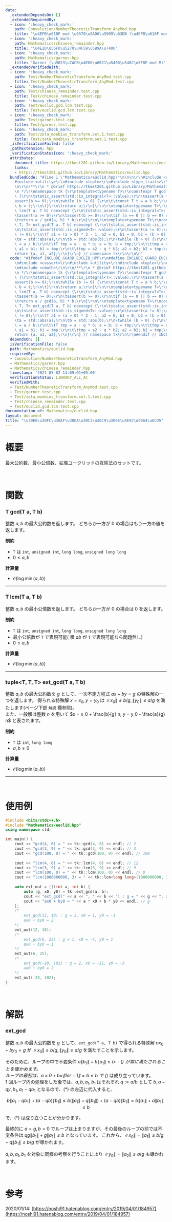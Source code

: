 ```yaml
---
data:
  _extendedDependsOn: []
  _extendedRequiredBy:
  - icon: ':heavy_check_mark:'
    path: Convolution/NumberTheoreticTransform_AnyMod.hpp
    title: "\u4EFB\u610F mod \u6570\u8AD6\u5909\u63DB (\u4EFB\u610F mod NTT)"
  - icon: ':heavy_check_mark:'
    path: Mathematics/chinese_remainder.hpp
    title: "\u4E2D\u56FD\u5270\u4F59\u5B9A\u7406"
  - icon: ':heavy_check_mark:'
    path: Mathematics/garner.hpp
    title: "Garner (\u9023\u7ACB\u4E00\u6B21\u5408\u540C\u5F0F mod M)"
  _extendedVerifiedWith:
  - icon: ':heavy_check_mark:'
    path: Test/NumberTheoreticTransform_AnyMod.test.cpp
    title: Test/NumberTheoreticTransform_AnyMod.test.cpp
  - icon: ':heavy_check_mark:'
    path: Test/chinese_remainder.test.cpp
    title: Test/chinese_remainder.test.cpp
  - icon: ':heavy_check_mark:'
    path: Test/euclid.gcd.lcm.test.cpp
    title: Test/euclid.gcd.lcm.test.cpp
  - icon: ':heavy_check_mark:'
    path: Test/garner.test.cpp
    title: Test/garner.test.cpp
  - icon: ':heavy_check_mark:'
    path: Test/zeta_moebius_transform.set.1.test.cpp
    title: Test/zeta_moebius_transform.set.1.test.cpp
  _isVerificationFailed: false
  _pathExtension: hpp
  _verificationStatusIcon: ':heavy_check_mark:'
  attributes:
    document_title: https://tkmst201.github.io/Library/Mathematics/euclid.hpp
    links:
    - https://tkmst201.github.io/Library/Mathematics/euclid.hpp
  bundledCode: "#line 1 \"Mathematics/euclid.hpp\"\n\n\n\r\n#include <cassert>\r\n\
    #include <utility>\r\n#include <tuple>\r\n#include <type_traits>\r\n#include <cmath>\r\
    \n\r\n/**\r\n * @brief https://tkmst201.github.io/Library/Mathematics/euclid.hpp\r\
    \n */\r\nnamespace tk {\r\ntemplate<typename T>\r\nconstexpr T gcd(T a, T b) noexcept\
    \ {\r\n\tstatic_assert(std::is_integral<T>::value);\r\n\tassert(a >= 0);\r\n\t\
    assert(b >= 0);\r\n\twhile (b != 0) {\r\n\t\tconst T t = a % b;\r\n\t\ta = b;\
    \ b = t;\r\n\t}\r\n\treturn a;\r\n}\r\n\r\ntemplate<typename T>\r\nconstexpr T\
    \ lcm(T a, T b) noexcept {\r\n\tstatic_assert(std::is_integral<T>::value);\r\n\
    \tassert(a >= 0);\r\n\tassert(b >= 0);\r\n\tif (a == 0 || b == 0) return 0;\r\n\
    \treturn a / gcd(a, b) * b;\r\n}\r\n\r\ntemplate<typename T>\r\nconstexpr std::tuple<T,\
    \ T, T> ext_gcd(T a, T b) noexcept {\r\n\tstatic_assert(std::is_integral<T>::value);\r\
    \n\tstatic_assert(std::is_signed<T>::value);\r\n\tassert(a != 0);\r\n\tassert(b\
    \ != 0);\r\n\tT a1 = (a > 0) * 2 - 1, a2 = 0, b1 = 0, b2 = (b > 0) * 2 - 1;\r\n\
    \ta = std::abs(a);\r\n\tb = std::abs(b);\r\n\twhile (b > 0) {\r\n\t\tconst T q\
    \ = a / b;\r\n\t\tT tmp = a - q * b; a = b; b = tmp;\r\n\t\ttmp = a1 - q * b1;\
    \ a1 = b1; b1 = tmp;\r\n\t\ttmp = a2 - q * b2; a2 = b2; b2 = tmp;\r\n\t}\r\n\t\
    return {a, a1, a2};\r\n}\r\n} // namespace tk\r\n\r\n\n"
  code: "#ifndef INCLUDE_GUARD_EUCLID_HPP\r\n#define INCLUDE_GUARD_EUCLID_HPP\r\n\r\
    \n#include <cassert>\r\n#include <utility>\r\n#include <tuple>\r\n#include <type_traits>\r\
    \n#include <cmath>\r\n\r\n/**\r\n * @brief https://tkmst201.github.io/Library/Mathematics/euclid.hpp\r\
    \n */\r\nnamespace tk {\r\ntemplate<typename T>\r\nconstexpr T gcd(T a, T b) noexcept\
    \ {\r\n\tstatic_assert(std::is_integral<T>::value);\r\n\tassert(a >= 0);\r\n\t\
    assert(b >= 0);\r\n\twhile (b != 0) {\r\n\t\tconst T t = a % b;\r\n\t\ta = b;\
    \ b = t;\r\n\t}\r\n\treturn a;\r\n}\r\n\r\ntemplate<typename T>\r\nconstexpr T\
    \ lcm(T a, T b) noexcept {\r\n\tstatic_assert(std::is_integral<T>::value);\r\n\
    \tassert(a >= 0);\r\n\tassert(b >= 0);\r\n\tif (a == 0 || b == 0) return 0;\r\n\
    \treturn a / gcd(a, b) * b;\r\n}\r\n\r\ntemplate<typename T>\r\nconstexpr std::tuple<T,\
    \ T, T> ext_gcd(T a, T b) noexcept {\r\n\tstatic_assert(std::is_integral<T>::value);\r\
    \n\tstatic_assert(std::is_signed<T>::value);\r\n\tassert(a != 0);\r\n\tassert(b\
    \ != 0);\r\n\tT a1 = (a > 0) * 2 - 1, a2 = 0, b1 = 0, b2 = (b > 0) * 2 - 1;\r\n\
    \ta = std::abs(a);\r\n\tb = std::abs(b);\r\n\twhile (b > 0) {\r\n\t\tconst T q\
    \ = a / b;\r\n\t\tT tmp = a - q * b; a = b; b = tmp;\r\n\t\ttmp = a1 - q * b1;\
    \ a1 = b1; b1 = tmp;\r\n\t\ttmp = a2 - q * b2; a2 = b2; b2 = tmp;\r\n\t}\r\n\t\
    return {a, a1, a2};\r\n}\r\n} // namespace tk\r\n\r\n#endif // INCLUDE_GUARD_EUCLID_HPP"
  dependsOn: []
  isVerificationFile: false
  path: Mathematics/euclid.hpp
  requiredBy:
  - Convolution/NumberTheoreticTransform_AnyMod.hpp
  - Mathematics/garner.hpp
  - Mathematics/chinese_remainder.hpp
  timestamp: '2021-05-02 14:09:01+09:00'
  verificationStatus: LIBRARY_ALL_AC
  verifiedWith:
  - Test/NumberTheoreticTransform_AnyMod.test.cpp
  - Test/garner.test.cpp
  - Test/zeta_moebius_transform.set.1.test.cpp
  - Test/chinese_remainder.test.cpp
  - Test/euclid.gcd.lcm.test.cpp
documentation_of: Mathematics/euclid.hpp
layout: document
title: "\u30E6\u30FC\u30AF\u30EA\u30C3\u30C9\u306E\u4E92\u9664\u6CD5"
---
```


# 概要

最大公約数、最小公倍数、拡張ユークリッドの互除法のセットです。  

<br>

# 関数

### T gcd(T a, T b)

整数 $a, b$ の最大公約数を返します。
どちらか一方が $0$ の場合はもう一方の値を返します。  

**制約**

- `T` は `int`, `unsigned int`, `long long`, `unsigned long long`
- $0 \leq a, b$

**計算量**

- $\mathcal{O}(\log{\min(a, b)})$

---

### T lcm(T a, T b)

整数 $a, b$ の最小公倍数を返します。
どちらか一方が $0$ の場合は $0$ を返します。  

**制約**

- `T` は `int`, `unsigned int`, `long long`, `unsigned long long`
- 最小公倍数が `T` で表現可能( 積 $ab$ が `T` で表現可能なら問題無し)
- $0 \leq a, b$

**計算量**

- $\mathcal{O}(\log{\min(a, b)})$

---

### tuple&lt;T, T, T&gt; ext_gcd(T a, T b)

整数 $a, b$ の最大公約数を $g$ として、一次不定方程式 $ax + by = g$ の特殊解の一つを返します。
得られる特殊解 $x = x_0, y = y_0$ は $\|x_0\| \leq b / g, \|y_0\| \leq a / g$ を満たします(ページ下部 `解説` 欄参照)。  
また、一般解は整数 $n$ を用いて $x = x_0 + \frac{b}{g} n, y = y_0 - \frac{a}{g} n$ と表されます。

**制約**

- `T` は `int`, `long long`
- $a, b \neq 0$

**計算量**

- $\mathcal{O}(\log{\min(a, b)})$

---

<br>

# 使用例

```cpp
#include <bits/stdc++.h>
#include "Mathematics/euclid.hpp"
using namespace std;

int main() {
	cout << "gcd(4, 6) = " << tk::gcd(4, 6) << endl; // 2
	cout << "gcd(3, 9) = " << tk::gcd(3, 9) << endl; // 3
	cout << "gcd(100, 0) = " << tk::gcd(100, 0) << endl; // 100
	
	cout << "lcm(4, 6) = " << tk::lcm(4, 6) << endl; // 12
	cout << "lcm(3, 9) = " << tk::lcm(3, 9) << endl; // 9
	cout << "lcm(100, 0) = " << tk::lcm(100, 0) << endl; // 0
	cout << "lcm(1000000000, 3) = " << tk::lcm<long long>(1000000000, 3) << endl; // 3000000000
	
	auto ext_out = [](int a, int b) {
		auto [g, x0, y0] = tk::ext_gcd(a, b);
		cout << "ext_gcd(" << a << ", " << b << ") : g = " << g << ", x0 = " << x0 << ", y0 = " << y0 << endl;
		cout << "ax0 + by0 = " << a * x0 + b * y0 << endl; // g
	};
	/*
		ext_gcd(12, 10) : g = 2, x0 = 1, y0 = -1
		ax0 + by0 = 2
	*/
	ext_out(12, 10);
	/*
		ext_gcd(6, 25) : g = 1, x0 = -4, y0 = 1
		ax0 + by0 = 1
	*/
	ext_out(6, 25);
	/*
		ext_gcd(-28, 102) : g = 2, x0 = -11, y0 = -3
		ax0 + by0 = 2
	*/
	ext_out(-28, 102);
}
```

<br>

# 解説

### ext_gcd

整数 $a, b$ の最大公約数を $g$ として、`ext_gcd(T a, T b)` で得られる特殊解 $a x_0 + b y_0 = g$ が $\|x_0\| \leq b / g, \|y_0\| \leq a / g$ を満たすことを示します。  

そのために、ループの中で不変条件 $a \|b_1\| + b \|a_1\| \leq b \cdots$ (*) が常に満たされることを確かめます。  
ループの最初は、$a \times 0 + b \times \|1 or -1\| = b \leq b$ で (*) は成り立っています。  
$1$ 回ループ内の処理をした後では、$a, b, a_1, b_1$ はそれぞれ $q := a / b$ として $b, a - qy, b_1, a_1 - q b_1$ となるので、(*) の左辺に代入すると、

$$b\|a_1 - qb_1\| + (a - qb)\|b_1\| \leq b(\|a_1\| + q\|b_1\|) + (a - qb)\|b_1\| = b\|a_1\| + a\|b_1\| \leq b$$

で、$(*)$ は成り立つことが分かります。  

最終的に $a = g, b = 0$ でループは止まりますが、その最後のループの前では不変条件は $qg\|b_1\| + g\|a_1\| \leq b$ となっています。
これから、$\|x_0\| = \|a_1\| \leq b/g - q\|b_1\| \leq b/g$ が導かれます。  

$a, b, a_1, b_1$ を対象に同様の考察を行うことにより $\|y_0\| = \|a_2\| \leq a/g$ も導かれます。  

<br>

# 参考

2020/01/14: [https://noshi91.hatenablog.com/entry/2019/04/01/184957](https://noshi91.hatenablog.com/entry/2019/04/01/184957)  

<br>
